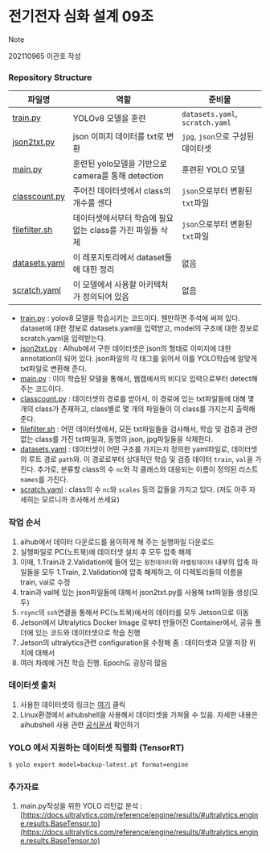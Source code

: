 # 전기전자 심화 설계 09조

> [!NOTE]
> 202110965 이관호 작성

### Repository Structure
| 파일명 | 역할 | 준비물 |
|--------|------|--------|
| [train.py](./train.py) | YOLOv8 모델을 훈련 | `datasets.yaml`, `scratch.yaml` |
| [json2txt.py](./json2txt.py) | json 이미지 데이터를 txt로 변환 | `jpg`, `json`으로 구성된 데이터셋 |
| [main.py](./main.py) | 훈련된 yolo모델을 기반으로 camera를 통해 detection | 훈련된 YOLO 모델 |
| [classcount.py](./classcount.py) | 주어진 데이터셋에서 class의 개수를 센다 | `json`으로부터 변환된 `txt`파일 |
| [filefilter.sh](./filefilter.sh) | 데이터셋에서부터 학습에 필요없는 class를 가진 파일들 삭제 | `json`으로부터 변환된 `txt`파일 |
| [datasets.yaml](./datasets.yaml) | 이 레포지토리에서 dataset들에 대한 정리 | 없음 |
| [scratch.yaml](./scratch.yaml) | 이 모델에서 사용할 아키텍처가 정의되어 있음 | 없음 |

* [train.py](./train.py) : yolov8 모델을 학습시키는 코드이다. 웬만하면 주석에 써져 있다. dataset에 대한 정보로 datasets.yaml을 입력받고, model의 구조에 대한 정보로 scratch.yaml을 입력받는다.
* [json2txt.py](./json2txt.py) : AIhub에서 구한 데이터셋은 json의 형태로 이미지에 대한 annotation이 되어 있다. json파일의 각 태그를 읽어서 이를 YOLO학습에 알맞게 txt파일로 변환해 준다.
* [main.py](./main.py) : 이미 학습된 모델을 통해서, 웹캠에서의 비디오 입력으로부터 detect해주는 코드이다.
* [classcount.py](./classcount.py) : 데이터셋의 경로를 받아서, 이 경로에 있는 txt파일들에 대해 몇 개의 class가 존재하고, class별로 몇 개의 파일들이 이 class를 가지는지 출력해 준다.
* [filefilter.sh](./filefilter.py) : 어떤 데이터셋에서, 모든 txt파일들을 검사해서, 학습 및 검증과 관련없는 class를 가진 txt파일과, 동명의 json, jpg파일들을 삭제한다.
* [datasets.yaml](./datasets.yaml) : 데이터셋이 어떤 구조를 가지는지 정의한 yaml파일로, 데이터셋의 루트 경로 `path`와. 이 경로로부터 상대적인 학습 및 검증 데이터 `train`, `val`을 가진다. 추가로, 분류할 class의 수 `nc`와 각 클래스와 대응되는 이름이 정의된 리스트 `names`를 가진다.
* [scratch.yaml](./scratch.yaml) : class의 수 `nc`와 `scales` 등의 값들을 가지고 있다. (저도 아주 자세히는 모르니까 조사해서 쓰세요)

### 작업 순서
1. aihub에서 데이터 다운로드를 용이하게 해 주는 실행파일 다운로드
2. 실행파일로 PC(노트북)에 데이터셋 설치 후 모두 압축 해제
3. 이때, 1.Train과 2.Validation에 들어 있는 `원천데이터`와 `라벨링데이터` 내부의 압축 파일들을 모두 1.Train, 2.Validation에 압축 해제하고, 이 디렉토리들의 이름을 train, val로 수정
4. train과 val에 있는 json파일들에 대해서 json2txt.py를 사용해 txt파일들 생성(모두)
5. `rsync`의 `ssh`연결을 통해서 PC(노트북)에서의 데이터를 모두 Jetson으로 이동
7. Jetson에서 Ultralytics Docker Image 로부터 만들어진 Container에서, 공유 폴더에 있는 코드와 데이터셋으로 학습 진행
8. Jetson의 ultralytics관련 configuration을 수정해 줌 : 데이터셋과 모델 저장 위치에 대해서
9. 여러 차례에 거친 학습 진행. Epoch도 굉장히 많음

### 데이터셋 출처
1. 사용한 데이터셋의 링크는 [여기](https://aihub.or.kr/aihubdata/data/view.do?currMenu=&topMenu=&aihubDataSe=data&dataSetSn=645) 클릭  
2. Linux환경에서 aihubshell을 사용해서 데이터셋을 가져올 수 있음. 자세한 내용은 aihubshell 사용 관련 [공식문서](https://aihub.or.kr/devsport/apishell/list.do?currMenu=403&topMenu=100) 확인하기

### YOLO 에서 지원하는 데이터셋 직렬화 (TensorRT)
```bash
$ yolo export model=backup-latest.pt format=engine
```

### 추가자료

1. main.py작성을 위한 YOLO 리턴값 분석 : [https://docs.ultralytics.com/reference/engine/results/#ultralytics.engine.results.BaseTensor.to](https://docs.ultralytics.com/reference/engine/results/#ultralytics.engine.results.BaseTensor.to)


